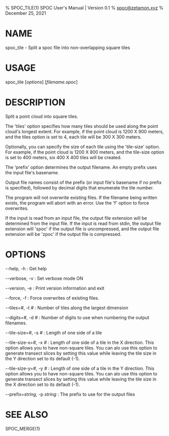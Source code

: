 % SPOC_TILE(1) SPOC User's Manual | Version 0.1
% spoc@zetamon.xyz
% December 25, 2021

# NAME

spoc_tile - Split a spoc file into non-overlapping square tiles

# USAGE

spoc_tile [*options*] [*filename.spoc*]

# DESCRIPTION

Split a point cloud into square tiles.

The 'tiles' option specifies how many tiles should be used along the
point cloud's longest extent. For example, if the point cloud is 1200 X
900 meters, and the tiles option is set to 4, each tile will be 300 X
300 meters.

Optionally, you can specify the size of each tile using the 'tile-size'
option. For example, if the point cloud is 1200 X 800 meters, and the
tile-size option is set to 400 meters, six 400 X 400 tiles will be created.

The 'prefix' option determines the output filename. An empty prefix
uses the input file's basename.

Output file names consist of the prefix (or input file's basename if no
prefix is specified), followed by decimal digits that enumerate the tile
number.

The program will not overwrite existing files. If the filename being
written exists, the program will abort with an error. Use the 'f' option
to force overwrites.

If the input is read from an input file, the output file extension will
be determined from the input file. If the input is read from stdin, the
output file extension will 'spoc' if the output file is uncompressed,
and the output file extension will be 'zpoc' if the output file is
compressed.

# OPTIONS

\-\-help, -h
:   Get help

\-\-verbose, -v
:   Set verbose mode ON

\-\-version, -e
:   Print version information and exit

\-\-force, -f
:   Force overwrites of existing files.

\-\-tiles=*#*, -t *#*
:   Number of tiles along the largest dimension

\-\-digits=*#*, -d *#*
:   Number of digits to use when numbering the output filenames.

\-\-tile-size=*#*, -s *#*
:   Length of one side of a tile

\-\-tile-size-x=*#*, -x *#*
:   Length of one side of a tile in the X direction. This option allows
    you to have non-square tiles. You can alo use this option to
    generate transect slices by setting this value while leaving the
    tile size in the Y direction set to its default (-1).

\-\-tile-size-y=*#*, -y *#*
:   Length of one side of a tile in the Y direction. This option allows
    you to have non-square tiles. You can alo use this option to
    generate transect slices by setting this value while leaving the
    tile size in the X direction set to its default (-1).

\-\-prefix=*string*, -p *string*
:   The prefix to use for the output files

# SEE ALSO

SPOC_MERGE(1)
